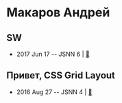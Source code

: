 # Макаров Андрей

## SW
- 2017 Jun 17 -- JSNN 6  | [:notebook:](https://r3nya.github.io/sw-intro/)  
## Привет, CSS Grid Layout
- 2016 Aug 27 -- JSNN 4  | [:notebook:](https://r3nya.github.io/css-grid/)  
